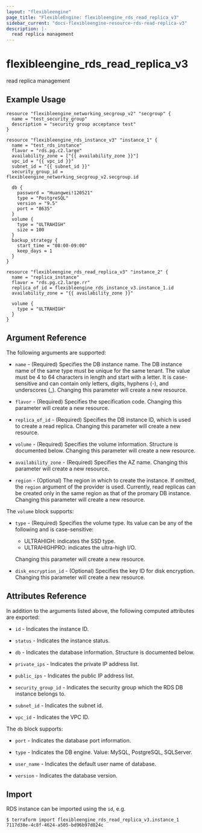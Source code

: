 ```yaml
---
layout: "flexibleengine"
page_title: "FlexibleEngine: flexibleengine_rds_read_replica_v3"
sidebar_current: "docs-flexibleengine-resource-rds-read-replica-v3"
description: |-
  read replica management
---
```


# flexibleengine\_rds\_read\_replica\_v3

read replica management

## Example Usage

```hcl
resource "flexibleengine_networking_secgroup_v2" "secgroup" {
  name = "test_security_group"
  description = "security group acceptance test"
}

resource "flexibleengine_rds_instance_v3" "instance_1" {
  name = "test_rds_instance"
  flavor = "rds.pg.c2.large"
  availability_zone = ["{{ availability_zone }}"]
  vpc_id = "{{ vpc_id }}"
  subnet_id = "{{ subnet_id }}"
  security_group_id = flexibleengine_networking_secgroup_v2.secgroup.id

  db {
    password = "Huangwei!120521"
    type = "PostgreSQL"
    version = "9.5"
    port = "8635"
  }
  volume {
    type = "ULTRAHIGH"
    size = 100
  }
  backup_strategy {
    start_time = "08:00-09:00"
    keep_days = 1
  }
}

resource "flexibleengine_rds_read_replica_v3" "instance_2" {
  name = "replica_instance"
  flavor = "rds.pg.c2.large.rr"
  replica_of_id = flexibleengine_rds_instance_v3.instance_1.id
  availability_zone = "{{ availability_zone }}"

  volume {
    type = "ULTRAHIGH"
  }
}
```

## Argument Reference

The following arguments are supported:

* `name` - (Required) Specifies the DB instance name.
    The DB instance name of the same type must be unique for the
    same tenant. The value must be 4 to 64 characters in length
    and start with a letter. It is case-sensitive and can contain
    only letters, digits, hyphens (-), and underscores (_).
    Changing this parameter will create a new resource.

* `flavor` - (Required) Specifies the specification code.
    Changing this parameter will create a new resource.

* `replica_of_id` - (Required) Specifies the DB instance ID, which is used to
    create a read replica. Changing this parameter will create a new resource.

* `volume` - (Required) Specifies the volume information. Structure is documented below.
    Changing this parameter will create a new resource.

* `availability_zone` - (Required) Specifies the AZ name.
    Changing this parameter will create a new resource.

* `region` - (Optional) The region in which to create the instance. If omitted,
    the `region` argument of the provider is used. Currently, read replicas can
    be created only in the same region as that of the promary DB instance.
    Changing this parameter will create a new resource.


The `volume` block supports:

* `type` - (Required) Specifies the volume type. Its value can be any of the following
    and is case-sensitive: 
    - ULTRAHIGH: indicates the SSD type.
    - ULTRAHIGHPRO: indicates the ultra-high I/O.

    Changing this parameter will create a new resource.

* `disk_encryption_id` -  (Optional) Specifies the key ID for disk encryption. 
    Changing this parameter will create a new resource.


## Attributes Reference

In addition to the arguments listed above, the following computed attributes are exported:

* `id` - Indicates the instance ID.

* `status` - Indicates the instance status.

* `db` - Indicates the database information. Structure is documented below. 

* `private_ips` - Indicates the private IP address list. 

* `public_ips` - Indicates the public IP address list.

* `security_group_id` - Indicates the security group which the RDS DB instance belongs to.

* `subnet_id` - Indicates the subnet id. 

* `vpc_id` - Indicates the VPC ID. 

The `db` block supports:

* `port` - Indicates the database port information.

* `type` - Indicates the DB engine. Value: MySQL, PostgreSQL, SQLServer.

* `user_name` - Indicates the default user name of database.

* `version` - Indicates the database version.


## Import

RDS instance can be imported using the `id`, e.g.

```
$ terraform import flexibleengine_rds_read_replica_v3.instance_1 7117d38e-4c8f-4624-a505-bd96b97d024c
```
